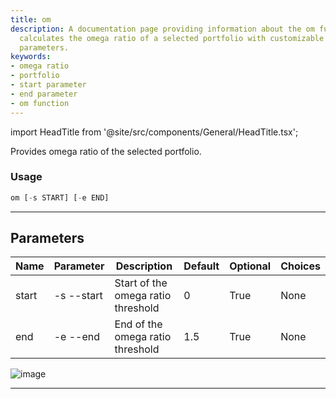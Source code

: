```yaml
---
title: om
description: A documentation page providing information about the om function that
  calculates the omega ratio of a selected portfolio with customizable start and end
  parameters.
keywords:
- omega ratio
- portfolio
- start parameter
- end parameter
- om function
---
```


import HeadTitle from '@site/src/components/General/HeadTitle.tsx';

<HeadTitle title="portfolio /om - Reference | OpenBB Terminal Docs" />

Provides omega ratio of the selected portfolio.

### Usage

```python wordwrap
om [-s START] [-e END]
```

---

## Parameters

| Name | Parameter | Description | Default | Optional | Choices |
| ---- | --------- | ----------- | ------- | -------- | ------- |
| start | -s  --start | Start of the omega ratio threshold | 0 | True | None |
| end | -e  --end | End of the omega ratio threshold | 1.5 | True | None |

![image](https://user-images.githubusercontent.com/75195383/163531048-c8efc8f7-d2a2-40ba-acca-811c8b92b264.png)

---
